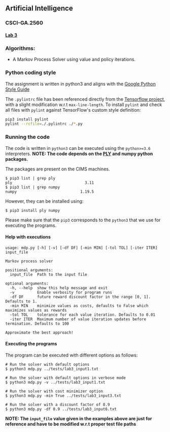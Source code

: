 ## Artificial Intelligence
### CSCI-GA.2560
#### [Lab 3](https://cs.nyu.edu/courses/fall21/CSCI-GA.2560-001/lab3.html)

### Algorithms:

- A Markov Process Solver using value and policy iterations.

### Python coding style

The assignment is written in python3 and aligns with the
[Google Python Style Guide](https://github.com/google/styleguide/blob/gh-pages/pyguide.md)

The `.pylintrc` file has been referenced directly from the [Tensorflow project](https://github.com/tensorflow/tensorflow/blob/master/tensorflow/tools/ci_build/pylintrc), with
a slight modification w.r.t `max-line-length`. To install `pylint` and check all files with `pylint` against TensorFlow's custom style definition:

```bash
pip3 install pylint
pylint --rcfile=./.pylintrc ./*.py
```

### Running the code

The code is written in `python3` can be executed using the `python>=3.6` interpreters.
**NOTE: The code depends on the [PLY](https://github.com/dabeaz/ply) and numpy python packages.**

The packages are present on the CIMS machines.

```console
$ pip3 list | grep ply
ply                                3.11
$ pip3 list | grep numpy
numpy                            1.19.5
```

However, they can be installed using:
```
$ pip3 install ply numpy
```
Please make sure that the `pip3` corresponds to the `python3` that we use for executing the programs.

#### Help with executions

```console
usage: mdp.py [-h] [-v] [-df DF] [-min MIN] [-tol TOL] [-iter ITER] input_file

Markov process solver

positional arguments:
  input_file  Path to the input file

optional arguments:
  -h, --help  show this help message and exit
  -v          Enable verbosity for program runs
  -df DF      future reward discount factor in the range [0, 1]. Defaults to 1.
  -min MIN    minimize values as costs, defaults to False which maximizes values as rewards
  -tol TOL    tolerance for each value iteration. Defaults to 0.01
  -iter ITER  Maximum number of value iteration updates before termination. Defaults to 100

Approximate the best approach!
```

#### Executing the programs

The program can be executed with different options as follows:

```console
# Run the solver with default options
$ python3 mdp.py ../tests/lab3_input1.txt

# Run the solver with default options in verbose mode
$ python3 mdp.py -v ../tests/lab3_input1.txt

# Run the solver with cost minimizer option
$ python3 mdp.py -min True ../tests/lab3_input3.txt

# Run the solver with a discount factor of 0.9
$ python3 mdp.py -df 0.9 ../tests/lab3_input6.txt
```

**NOTE: The `input_file` value given in the examples above are just for reference and have to be modified w.r.t proper test file paths**
